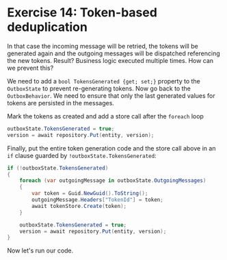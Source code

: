 # Exercise 14: Token-based deduplication

In that case the incoming message will be retried, the tokens will be generated again and the outgoing messages will be dispatched referencing the new tokens. Result? Business logic executed multiple times. How can we prevent this?

We need to add a `bool TokensGenerated {get; set;}` property to the `OutboxState` to prevent re-generating tokens. Now go back to the `OutboxBehavior`. We need to ensure that only the last generated values for tokens are persisted in the messages.

Mark the tokens as created and add a store call after the `foreach` loop

```c#
outboxState.TokensGenerated = true;
version = await repository.Put(entity, version);
```

Finally, put the entire token generation code and the store call above in an `if` clause guarded by `!outboxState.TokensGenerated`:

```c#
if (!outboxState.TokensGenerated)
{
    foreach (var outgoingMessage in outboxState.OutgoingMessages)
    {
        var token = Guid.NewGuid().ToString();
        outgoingMessage.Headers["TokenId"] = token;
        await tokenStore.Create(token);
    }

    outboxState.TokensGenerated = true;
    version = await repository.Put(entity, version);
}
```

Now let's run our code.